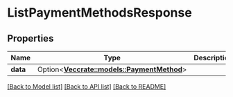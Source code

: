 # ListPaymentMethodsResponse

## Properties

Name | Type | Description | Notes
------------ | ------------- | ------------- | -------------
**data** | Option<[**Vec<crate::models::PaymentMethod>**](PaymentMethod.md)> |  | [optional]

[[Back to Model list]](../README.md#documentation-for-models) [[Back to API list]](../README.md#documentation-for-api-endpoints) [[Back to README]](../README.md)


